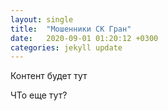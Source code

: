```yaml
---
layout: single
title:  "Мошенники СК Гран"
date:   2020-09-01 01:20:12 +0300
categories: jekyll update
---
```

Контент будет тут

ЧТо еще тут? 

